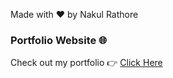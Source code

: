 Made with ❤️ by Nakul Rathore
### Portfolio Website 🌐
Check out my portfolio 👉 [Click Here](https://27-NakulRathore.github.io/Portfolio-Website)
